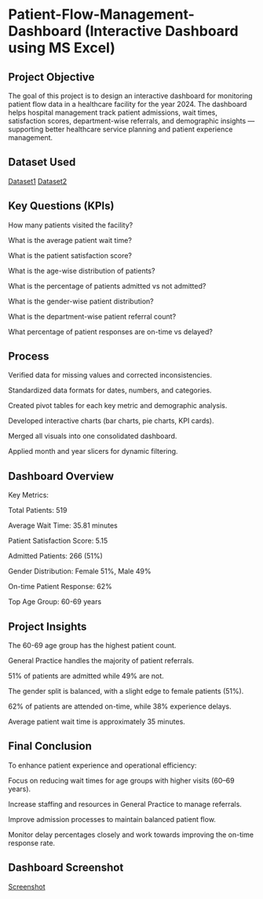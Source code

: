# Patient-Flow-Management-Dashboard (Interactive Dashboard using MS Excel)
## Project Objective
The goal of this project is to design an interactive dashboard for monitoring patient flow data in a healthcare facility for the year 2024. The dashboard helps hospital management track patient admissions, wait times, satisfaction scores, department-wise referrals, and demographic insights — supporting better healthcare service planning and patient experience management.

## Dataset Used
<a href="https://github.com/Kkayande2004/-Patient-Flow-Management-Dashboard/blob/main/Hospital%20emergecy%20room%20data.xlsx">Dataset1</a>
<a href="https://github.com/Kkayande2004/-Patient-Flow-Management-Dashboard/blob/main/Calender_table.xlsx">Dataset2</a>

## Key Questions (KPIs)
How many patients visited the facility?

What is the average patient wait time?

What is the patient satisfaction score?

What is the age-wise distribution of patients?

What is the percentage of patients admitted vs not admitted?

What is the gender-wise patient distribution?

What is the department-wise patient referral count?

What percentage of patient responses are on-time vs delayed?

## Process
Verified data for missing values and corrected inconsistencies.

Standardized data formats for dates, numbers, and categories.

Created pivot tables for each key metric and demographic analysis.

Developed interactive charts (bar charts, pie charts, KPI cards).

Merged all visuals into one consolidated dashboard.

Applied month and year slicers for dynamic filtering.

## Dashboard Overview
Key Metrics:

Total Patients: 519

Average Wait Time: 35.81 minutes

Patient Satisfaction Score: 5.15

Admitted Patients: 266 (51%)

Gender Distribution: Female 51%, Male 49%

On-time Patient Response: 62%

Top Age Group: 60-69 years

## Project Insights
The 60-69 age group has the highest patient count.

General Practice handles the majority of patient referrals.

51% of patients are admitted while 49% are not.

The gender split is balanced, with a slight edge to female patients (51%).

62% of patients are attended on-time, while 38% experience delays.

Average patient wait time is approximately 35 minutes.

## Final Conclusion
To enhance patient experience and operational efficiency:

Focus on reducing wait times for age groups with higher visits (60–69 years).

Increase staffing and resources in General Practice to manage referrals.

Improve admission processes to maintain balanced patient flow.

Monitor delay percentages closely and work towards improving the on-time response rate.

## Dashboard Screenshot
<a href="https://github.com/Kkayande2004/-Patient-Flow-Management-Dashboard/blob/main/Screenshot%202025-07-13%20224336.png">Screenshot</a>


